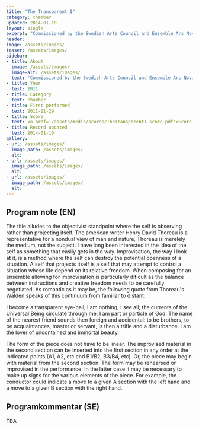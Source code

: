 ```yaml
---
title: "The Transparent I"
category: chamber
updated: 2014-01-10
layout: single
excerpt: "Commissioned by the Swedish Arts Council and Ensemble Ars Nova"
header: 
image: /assets/images/
teaser: /assets/images/
sidebar:
- title: About
  image: /assets/images/
  image-alt: /assets/images/
  text: "Commissioned by the Swedish Arts Council and Ensemble Ars Nova"
- title: Year
  text: 2011
- title: Category
  text: chamber
- title: First performed
  text: 2011-11-29
- title: Score
  text: <a href='/assets/media/scores/TheTransparentI-score.pdf'>Score for The Transparent I</a>
- title: Record updated
  text: 2014-01-10
gallery:
- url: /assets/images/
  image_path: /assets/images/
  alt: 
- url: /assets/images/
  image_path: /assets/images/
  alt: 
- url: /assets/images/
  image_path: /assets/images/
  alt: 
---
```

<h2>Program note (EN)</h2>
The title alludes to the objectivist standpoint where the self is observing rather than projecting itself. The american writer Henry David Thoreau is a representative for a nondual view of man and nature, Thoreau is merelely the medium, not the subject. I have long been interested in the idea of the self as something that easily gets in the way. Improvisation, the way I look at it, is a method where the self can destroy the potential openness of a situation. A self that projects itself is a self that may attempt to control a situation whose life depend on its relative freedom. When composing for an ensemble allowing for improvisation is particularly dificult as the balance between instructions and creative freedom needs to be carefully negotiated. As romantic as it may be, the following quote from Thoreau's Walden speaks of this continuum from familiar to distant:




I become a transparent eye-ball; I am nothing; I see all; the currents
of the Universal Being circulate through me; I am part or particle
of God. The name of the nearest friend sounds then foreign and
accidental: to be brothers, to be acquaintances, master or servant,
is then a trifle and a disturbance. I am the lover of uncontained and
immortal beauty.




The form of the piece does not have to be linear. The improvised material in the second section can be inserted into the first section in any order at the indicated points (A1, A2, etc and B1/B2, B3/B4, etc). Or, the piece may begin with material from the second section. The form may be rehearsed or improvised in the performance. In the latter case it may be necessary to make up signs for the various elements of the piece. For example, the conductor could indicate a move to a given A section with the left hand and a move to a given B section with the right hand.


<h2>Programkommentar (SE)</h2>
TBA



